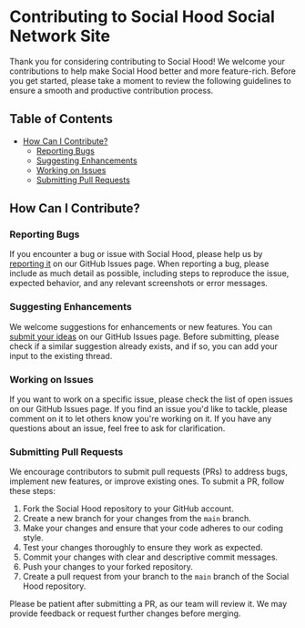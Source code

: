 # Contributing to Social Hood Social Network Site

Thank you for considering contributing to Social Hood! We welcome your contributions to help make Social Hood better and more feature-rich. Before you get started, please take a moment to review the following guidelines to ensure a smooth and productive contribution process.

## Table of Contents

- [How Can I Contribute?](#how-can-i-contribute)
  - [Reporting Bugs](#reporting-bugs)
  - [Suggesting Enhancements](#suggesting-enhancements)
  - [Working on Issues](#working-on-issues)
  - [Submitting Pull Requests](#submitting-pull-requests)

## How Can I Contribute?

### Reporting Bugs

If you encounter a bug or issue with Social Hood, please help us by [reporting it](mailto:mayureshchoudhary22@gmail.com) on our GitHub Issues page. When reporting a bug, please include as much detail as possible, including steps to reproduce the issue, expected behavior, and any relevant screenshots or error messages.

### Suggesting Enhancements

We welcome suggestions for enhancements or new features. You can [submit your ideas](mailto:mayureshchoudhary22@gmail.com) on our GitHub Issues page. Before submitting, please check if a similar suggestion already exists, and if so, you can add your input to the existing thread.

### Working on Issues

If you want to work on a specific issue, please check the list of open issues on our GitHub Issues page. If you find an issue you'd like to tackle, please comment on it to let others know you're working on it. If you have any questions about an issue, feel free to ask for clarification.

### Submitting Pull Requests

We encourage contributors to submit pull requests (PRs) to address bugs, implement new features, or improve existing ones. To submit a PR, follow these steps:

1. Fork the Social Hood repository to your GitHub account.
2. Create a new branch for your changes from the `main` branch.
3. Make your changes and ensure that your code adheres to our coding style.
4. Test your changes thoroughly to ensure they work as expected.
5. Commit your changes with clear and descriptive commit messages.
6. Push your changes to your forked repository.
7. Create a pull request from your branch to the `main` branch of the Social Hood repository.

Please be patient after submitting a PR, as our team will review it. We may provide feedback or request further changes before merging.
